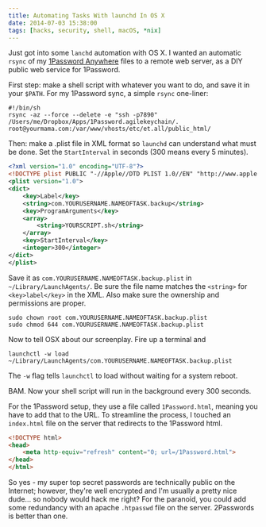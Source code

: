 ```yaml
---
title: Automating Tasks With launchd In OS X
date: 2014-07-03 15:38:00
tags: [hacks, security, shell, macOS, *nix]
---
```


Just got into some `lanchd` automation with OS X. I wanted an automatic `rsync` of my [1Password Anywhere](http://help.agilebits.com/1Password3/1passwordanywhere.html) files to a remote web server, as a DIY public web service for 1Password.

First step: make a shell script with whatever you want to do, and save it in your `$PATH`. For my 1Password sync, a simple `rsync` one-liner:

```shell
#!/bin/sh
rsync -az --force --delete -e "ssh -p7890" /Users/me/Dropbox/Apps/1Password.agilekeychain/. root@yourmama.com:/var/www/vhosts/etc/et.all/public_html/
```

Then: make a .plist file in XML format so `launchd` can understand what must be done. Set the `StartInterval` in seconds (300 means every 5 minutes).

```xml
<?xml version="1.0" encoding="UTF-8"?>
<!DOCTYPE plist PUBLIC "-//Apple//DTD PLIST 1.0//EN" "http://www.apple.com/DTDs/PropertyList-1.0.dtd">
<plist version="1.0">
<dict>
    <key>Label</key>
    <string>com.YOURUSERNAME.NAMEOFTASK.backup</string>
    <key>ProgramArguments</key>
    <array>
        <string>YOURSCRIPT.sh</string>
    </array>
    <key>StartInterval</key>
    <integer>300</integer>
</dict>
</plist>
```

Save it as `com.YOURUSERNAME.NAMEOFTASK.backup.plist` in `~/Library/LaunchAgents/`. Be sure the file name matches the `<string>` for `<key>label</key>` in the XML. Also make sure the ownership and permissions are proper.

```shell
sudo chown root com.YOURUSERNAME.NAMEOFTASK.backup.plist
sudo chmod 644 com.YOURUSERNAME.NAMEOFTASK.backup.plist
```

Now to tell OSX about our screenplay. Fire up a terminal and

```shell
launchctl -w load ~/Library/LaunchAgents/com.YOURUSERNAME.NAMEOFTASK.backup.plist
```

The `-w` flag tells `launchctl` to load without waiting for a system reboot.

BAM. Now your shell script will run in the background every 300 seconds.

For the 1Password setup, they use a file called `1Password.html`, meaning you have to add that to the URL. To streamline the process, I touched an `index.html` file on the server that redirects to the 1Password html.

```html
<!DOCTYPE html>
<head>
    <meta http-equiv="refresh" content="0; url=/1Password.html">
</head>
</html>
```

So yes - my super top secret passwords are technically public on the Internet; however, they're well encrypted and I'm usually a pretty nice dude... so nobody would hack me right? For the paranoid, you could add some redundancy with an apache `.htpasswd` file on the server. 2Passwords is better than one.
